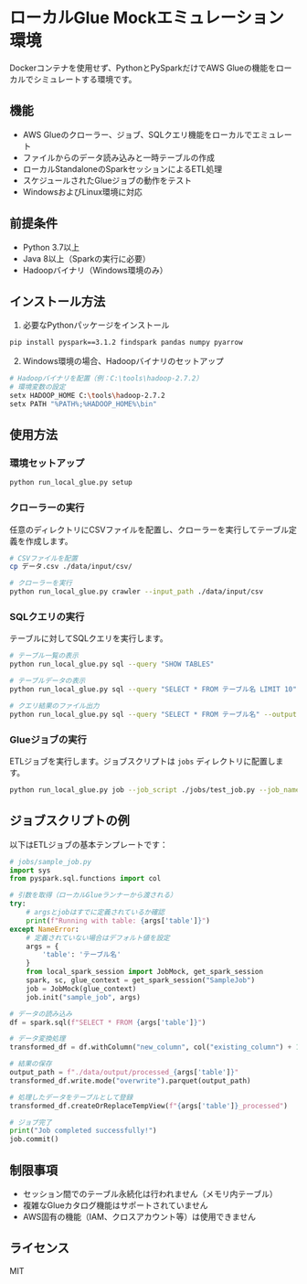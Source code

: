 # ローカルGlue Mockエミュレーション環境

Dockerコンテナを使用せず、PythonとPySparkだけでAWS Glueの機能をローカルでシミュレートする環境です。

## 機能

- AWS Glueのクローラー、ジョブ、SQLクエリ機能をローカルでエミュレート
- ファイルからのデータ読み込みと一時テーブルの作成
- ローカルStandaloneのSparkセッションによるETL処理
- スケジュールされたGlueジョブの動作をテスト
- WindowsおよびLinux環境に対応

## 前提条件

- Python 3.7以上
- Java 8以上（Sparkの実行に必要）
- Hadoopバイナリ（Windows環境のみ）

## インストール方法

1. 必要なPythonパッケージをインストール
```bash
pip install pyspark==3.1.2 findspark pandas numpy pyarrow
```

2. Windows環境の場合、Hadoopバイナリのセットアップ
```bash
# Hadoopバイナリを配置（例：C:\tools\hadoop-2.7.2）
# 環境変数の設定
setx HADOOP_HOME C:\tools\hadoop-2.7.2
setx PATH "%PATH%;%HADOOP_HOME%\bin"
```

## 使用方法

### 環境セットアップ
```bash
python run_local_glue.py setup
```

### クローラーの実行
任意のディレクトリにCSVファイルを配置し、クローラーを実行してテーブル定義を作成します。

```bash
# CSVファイルを配置
cp データ.csv ./data/input/csv/

# クローラーを実行
python run_local_glue.py crawler --input_path ./data/input/csv
```

### SQLクエリの実行
テーブルに対してSQLクエリを実行します。

```bash
# テーブル一覧の表示
python run_local_glue.py sql --query "SHOW TABLES"

# テーブルデータの表示
python run_local_glue.py sql --query "SELECT * FROM テーブル名 LIMIT 10"

# クエリ結果のファイル出力
python run_local_glue.py sql --query "SELECT * FROM テーブル名" --output ./data/output/query_results/結果.csv
```

### Glueジョブの実行
ETLジョブを実行します。ジョブスクリプトは `jobs` ディレクトリに配置します。

```bash
python run_local_glue.py job --job_script ./jobs/test_job.py --job_name ジョブ名 --table テーブル名
```

## ジョブスクリプトの例
以下はETLジョブの基本テンプレートです：

```python
# jobs/sample_job.py
import sys
from pyspark.sql.functions import col

# 引数を取得（ローカルGlueランナーから渡される）
try:
    # argsとjobはすでに定義されているか確認
    print(f"Running with table: {args['table']}")
except NameError:
    # 定義されていない場合はデフォルト値を設定
    args = {
        'table': 'テーブル名'
    }
    from local_spark_session import JobMock, get_spark_session
    spark, sc, glue_context = get_spark_session("SampleJob")
    job = JobMock(glue_context)
    job.init("sample_job", args)

# データの読み込み
df = spark.sql(f"SELECT * FROM {args['table']}")

# データ変換処理
transformed_df = df.withColumn("new_column", col("existing_column") + 1)

# 結果の保存
output_path = f"./data/output/processed_{args['table']}"
transformed_df.write.mode("overwrite").parquet(output_path)

# 処理したデータをテーブルとして登録
transformed_df.createOrReplaceTempView(f"{args['table']}_processed")

# ジョブ完了
print("Job completed successfully!")
job.commit()
```

## 制限事項
* セッション間でのテーブル永続化は行われません（メモリ内テーブル）
* 複雑なGlueカタログ機能はサポートされていません
* AWS固有の機能（IAM、クロスアカウント等）は使用できません

## ライセンス
MIT